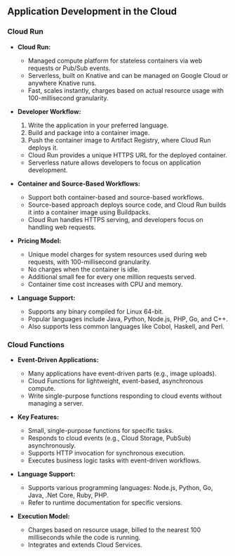 
## Application Development in the Cloud


### Cloud Run

- **Cloud Run:**
  - Managed compute platform for stateless containers via web requests or Pub/Sub events.
  - Serverless, built on Knative and can be managed on Google Cloud or anywhere Knative runs.
  - Fast, scales instantly, charges based on actual resource usage with 100-millisecond granularity.

- **Developer Workflow:**
  1. Write the application in your preferred language.
  2. Build and package into a container image.
  3. Push the container image to Artifact Registry, where Cloud Run deploys it.
  - Cloud Run provides a unique HTTPS URL for the deployed container.
  - Serverless nature allows developers to focus on application development.

- **Container and Source-Based Workflows:**
  - Support both container-based and source-based workflows.
  - Source-based approach deploys source code, and Cloud Run builds it into a container image using Buildpacks.
  - Cloud Run handles HTTPS serving, and developers focus on handling web requests.

- **Pricing Model:**
  - Unique model charges for system resources used during web requests, with 100-millisecond granularity.
  - No charges when the container is idle.
  - Additional small fee for every one million requests served.
  - Container time cost increases with CPU and memory.

- **Language Support:**
  - Supports any binary compiled for Linux 64-bit.
  - Popular languages include Java, Python, Node.js, PHP, Go, and C++.
  - Also supports less common languages like Cobol, Haskell, and Perl.

### Cloud Functions

- **Event-Driven Applications:**
  - Many applications have event-driven parts (e.g., image uploads).
  - Cloud Functions for lightweight, event-based, asynchronous compute.
  - Write single-purpose functions responding to cloud events without managing a server.

- **Key Features:**
  - Small, single-purpose functions for specific tasks.
  - Responds to cloud events (e.g., Cloud Storage, PubSub) asynchronously.
  - Supports HTTP invocation for synchronous execution.
  - Executes business logic tasks with event-driven workflows.

- **Language Support:**
  - Supports various programming languages: Node.js, Python, Go, Java, .Net Core, Ruby, PHP.
  - Refer to runtime documentation for specific versions.

- **Execution Model:**
  - Charges based on resource usage, billed to the nearest 100 milliseconds while the code is running.
  - Integrates and extends Cloud Services.

